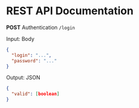 # REST API Documentation

**POST** Authentication
`/login`

Input: Body
```json
{
  "login": "...",
  "password": "..."
}
```

Output: JSON
```json
{
  "valid": [boolean]
}
```